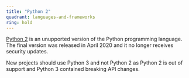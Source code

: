 ```yaml
---
title: "Python 2"
quadrant: languages-and-frameworks
ring: hold
---
```


[Python 2](https://www.python.org/download/releases/2.0/) is an unupported
version of the Python programming language. The final version was released
in April 2020 and it no longer receives security updates.

New projects should use Python 3 and not Python 2 as Python 2 is out of support
and Python 3 contained breaking API changes.
